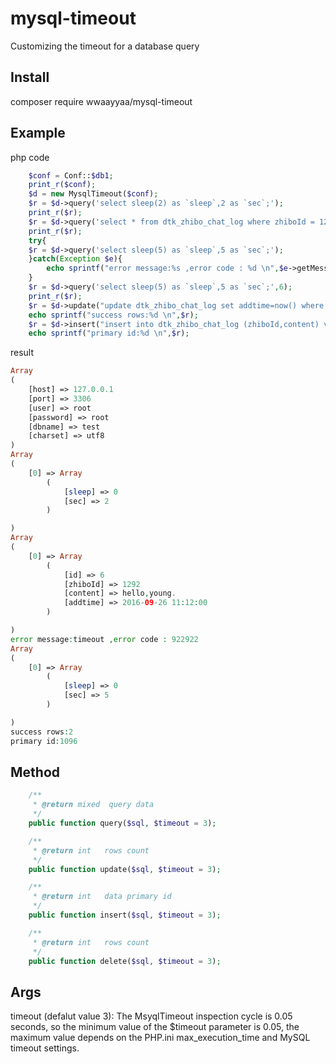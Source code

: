 # mysql-timeout
Customizing the timeout for a database query

## Install

composer require wwaayyaa/mysql-timeout

## Example

php code

```php
    $conf = Conf::$db1;
    print_r($conf);
    $d = new MysqlTimeout($conf);
    $r = $d->query('select sleep(2) as `sleep`,2 as `sec`;');
    print_r($r);
    $r = $d->query('select * from dtk_zhibo_chat_log where zhiboId = 1292 limit 1;');
    print_r($r);
    try{
    $r = $d->query('select sleep(5) as `sleep`,5 as `sec`;');
    }catch(Exception $e){
        echo sprintf("error message:%s ,error code : %d \n",$e->getMessage(),$e->getCode());
    }
    $r = $d->query('select sleep(5) as `sleep`,5 as `sec`;',6);
    print_r($r);
    $r = $d->update("update dtk_zhibo_chat_log set addtime=now() where id = 6 or id = 17;");
    echo sprintf("success rows:%d \n",$r);
    $r = $d->insert("insert into dtk_zhibo_chat_log (zhiboId,content) values (1292,'test');");
    echo sprintf("primary id:%d \n",$r);
```
result

```php
Array
(
    [host] => 127.0.0.1
    [port] => 3306
    [user] => root
    [password] => root
    [dbname] => test
    [charset] => utf8
)
Array
(
    [0] => Array
        (
            [sleep] => 0
            [sec] => 2
        )

)
Array
(
    [0] => Array
        (
            [id] => 6
            [zhiboId] => 1292
            [content] => hello,young.
            [addtime] => 2016-09-26 11:12:00
        )

)
error message:timeout ,error code : 922922
Array
(
    [0] => Array
        (
            [sleep] => 0
            [sec] => 5
        )

)
success rows:2
primary id:1096

```

## Method

```php
	/**
     * @return mixed  query data
     */
	public function query($sql, $timeout = 3);

	/**
     * @return int   rows count
     */
	public function update($sql, $timeout = 3);

	/**
     * @return int   data primary id
     */
	public function insert($sql, $timeout = 3);

	/**
     * @return int   rows count
     */
	public function delete($sql, $timeout = 3);

```

## Args

timeout (defalut value 3):
	The MsyqlTimeout inspection cycle is 0.05 seconds,
	so the minimum value of the $timeout parameter is 0.05,
	the maximum value depends on the PHP.ini max_execution_time and MySQL timeout settings.
